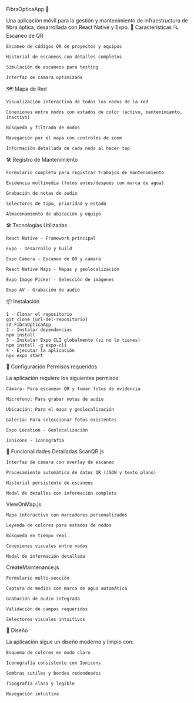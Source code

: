 FibraOpticaApp 📡

Una aplicación móvil para la gestión y mantenimiento de infraestructura de fibra óptica, desarrollada con React Native y Expo.
🚀 Características
🔍 Escaneo de QR

    Escaneo de códigos QR de proyectos y equipos

    Historial de escaneos con detalles completos

    Simulación de escaneos para testing

    Interfaz de cámara optimizada

🗺️ Mapa de Red

    Visualización interactiva de todos los nodos de la red

    Conexiones entre nodos con estados de color (activo, mantenimiento, inactivo)

    Búsqueda y filtrado de nodos

    Navegación por el mapa con controles de zoom

    Información detallada de cada nodo al hacer tap

🛠️ Registro de Mantenimiento

    Formulario completo para registrar trabajos de mantenimiento

    Evidencia multimedia (fotos antes/después con marca de agua)

    Grabación de notas de audio

    Selectores de tipo, prioridad y estado

    Almacenamiento de ubicación y equipo

🛠️ Tecnologías Utilizadas

    React Native - Framework principal

    Expo - Desarrollo y build

    Expo Camera - Escaneo de QR y cámara

    React Native Maps - Mapas y geolocalización

    Expo Image Picker - Selección de imágenes

    Expo AV - Grabación de audio

📦 Instalación

    1 - Clonar el repositorio
    git clone [url-del-repositorio]
    cd FibraOpticaApp
    2 - Instalar dependencias
    npm install
    3 - Instalar Expo CLI globalmente (si no lo tienes)
    npm install -g expo-cli
    4 - Ejecutar la aplicación
    npx expo start

🔧 Configuración
Permisos requeridos

La aplicación requiere los siguientes permisos:

    Cámara: Para escanear QR y tomar fotos de evidencia

    Micrófono: Para grabar notas de audio

    Ubicación: Para el mapa y geolocalización

    Galería: Para seleccionar fotos existentes

    Expo Location - Geolocalización

    Ionicons - Iconografía

📱 Funcionalidades Detalladas
ScanQR.js

    Interfaz de cámara con overlay de escaneo

    Procesamiento automático de datos QR (JSON y texto plano)

    Historial persistente de escaneos

    Modal de detalles con información completa

ViewOnMap.js

    Mapa interactivo con marcadores personalizados

    Leyenda de colores para estados de nodos

    Búsqueda en tiempo real

    Conexiones visuales entre nodos

    Modal de información detallada

CreateMaintenance.js

    Formulario multi-sección

    Captura de medios con marca de agua automática

    Grabación de audio integrada

    Validación de campos requeridos

    Selectores visuales intuitivos

🎨 Diseño

La aplicación sigue un diseño moderno y limpio con:

    Esquema de colores en modo claro

    Iconografía consistente con Ionicons

    Sombras sutiles y bordes redondeados

    Tipografía clara y legible

    Navegación intuitiva
